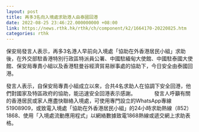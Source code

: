 ```yaml
---
layout: post
title: 再多3名向入境處求助港人由泰國回港
date: 2022-08-25 23:46:22.000000000 +08:00
link: https://news.rthk.hk/rthk/ch/component/k2/1664170-20220825.htm
categories: rthk
---
```


保安局發言人表示，再多3名港人早前向入境處「協助在外香港居民小組」求助後，在外交部駐香港特別行政區特派員公署、中國駐緬甸大使館、中國駐泰國大使館、保安局專責小組以及香港駐曼谷經濟貿易辦事處的協助下，今日安全由泰國回港。

發言人表示，自保安局專責小組成立以來，合共4名求助人在協調下安全回港，他們對國家及特區政府的協助，能迅速安全回港表示感謝。
　　　
發言人呼籲有關的香港居民或家人應盡快聯絡入境處，可使用專門設立的WhatsApp專線 51908909，或致電入境處「協助在外香港居民小組」的24小時求助熱線（852）1868、使用「入境處流動應用程式」以網絡數據致電1868熱線或遞交網上求助表格。
